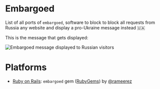 # Embargoed

List of all ports of `embargoed`, software to block to block all requests from Russia any website and display a pro-Ukraine message instead 🇺🇦

This is the message that gets displayed:

![Embargoed message displayed to Russian visitors](https://github.com/rameerez/embargoed/blob/main/public/embargoed-message.jpg?raw=true)


# Platforms

 - [Ruby on Rails](https://github.com/rameerez/embargoed): `embargoed` gem ([RubyGems](https://rubygems.org/gems/embargoed)) by [@rameerez](https://twitter.com/notifications)
